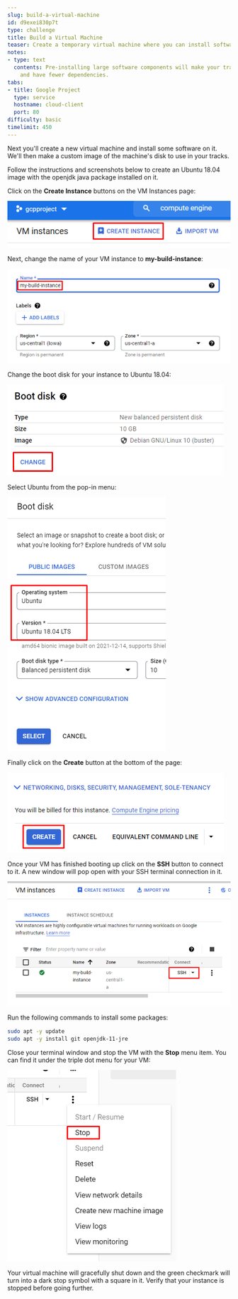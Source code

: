 ```yaml
---
slug: build-a-virtual-machine
id: d9exei830p7t
type: challenge
title: Build a Virtual Machine
teaser: Create a temporary virtual machine where you can install software.
notes:
- type: text
  contents: Pre-installing large software components will make your track start faster
    and have fewer dependencies.
tabs:
- title: Google Project
  type: service
  hostname: cloud-client
  port: 80
difficulty: basic
timelimit: 450
---
```

Next you'll create a new virtual machine and install some software on it. We'll then make a custom image of the machine's disk to use in your tracks.

Follow the instructions and screenshots below to create an Ubuntu 18.04 image with the openjdk java package installed on it.

Click on the **Create Instance** buttons on the VM Instances page:

![Create Button](../assets/gcp_create_instance.png)

Next, change the name of your VM instance to **my-build-instance**:

![Name Instance](../assets/gcp_name_instance.png)

Change the boot disk for your instance to Ubuntu 18.04:

![Change Boot Disk](../assets/gcp_change_boot_disk.png)

Select Ubuntu from the pop-in menu:

![Select Ubuntu](../assets/gcp_select_ubuntu.png)

Finally click on the **Create** button at the bottom of the page:

![Click Create](../assets/gcp_create_button.png)

Once your VM has finished booting up click on the **SSH** button to connect to it. A new window will pop open with your SSH terminal connection in it.

![SSH to VM](../assets/gcp_ssh_to_vm.png)

Run the following commands to install some packages:

```bash
sudo apt -y update
sudo apt -y install git openjdk-11-jre
```

Close your terminal window and stop the VM with the **Stop** menu item. You can find it under the triple dot menu for your VM:

![Stop the VM](../assets/gcp_stop_vm.png)

Your virtual machine will gracefully shut down and the green checkmark will turn into a dark stop symbol with a square in it. Verify that your instance is stopped before going further.
